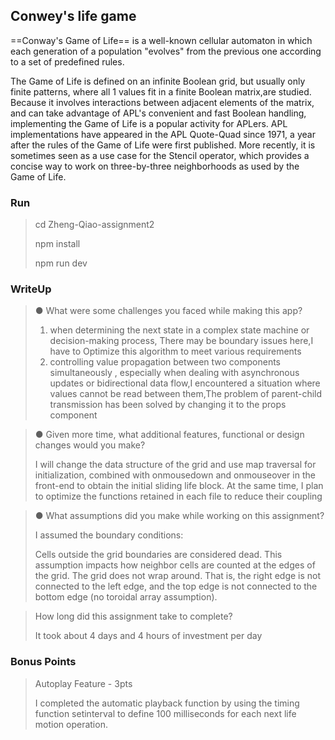 ## Conwey's life game

==Conway's Game of Life== is a well-known cellular automaton in which each generation of a population "evolves" from the previous one according to a set of predefined rules.

 The Game of Life is defined on an infinite Boolean grid, but usually only finite patterns, where all 1 values fit in a finite Boolean matrix,are studied. Because it involves interactions between adjacent elements of the matrix, and can take advantage of APL's convenient and fast Boolean handling, implementing the Game of Life is a popular activity for APLers. APL implementations have appeared in the APL Quote-Quad since 1971, a year after the rules of the Game of Life were first published. More recently, it is sometimes seen as a use case for the Stencil operator, which provides a concise way to work on three-by-three neighborhoods as used by the Game of Life.

### Run

> cd Zheng-Qiao-assignment2
>
> npm install
>
> npm run dev

### WriteUp

> ●    What were some challenges you faced while making this app?
>
> 1. when determining the next state in a complex state machine or decision-making process, There may be boundary issues here,I have to Optimize this algorithm to meet various requirements
> 2. controlling value propagation between two components simultaneously , especially when dealing with asynchronous updates or bidirectional data flow,I encountered a situation where values cannot be read between them,The problem of parent-child transmission has been solved by changing it to the props component

> ●    Given more time, what additional features, functional or design changes would you make?
>
> I will change the data structure of the grid and use map traversal for initialization, combined with onmousedown and onmouseover in the front-end to obtain the initial sliding life block. At the same time, I plan to optimize the functions retained in each file to reduce their coupling

> ●    What assumptions did you make while working on this assignment?
>
> I assumed the boundary conditions:
>
> Cells outside the grid boundaries are considered dead. This assumption impacts how neighbor cells are counted at the edges of the grid.
> The grid does not wrap around. That is, the right edge is not connected to the left edge, and the top edge is not connected to the bottom edge (no toroidal array assumption).

> How long did this assignment take to complete? 
>
> It took about 4 days and 4 hours of investment per day

### Bonus Points

> Autoplay Feature - 3pts
>
> I completed the automatic playback function by using the timing function setinterval to define 100 milliseconds for each next life motion operation.